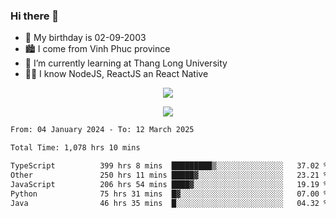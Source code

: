 ### Hi there 👋
- 🎂 My birthday is 02-09-2003
- 🏙️ I come from Vinh Phuc province
- 🌱 I’m currently learning at Thang Long University
- 🧑‍💻 I know NodeJS, ReactJS an React Native
<p align="center"><img src="https://github-readme-stats.vercel.app/api?username=tmquang0209&show_icons=true&theme=gradient"></p>
<p align="center"><img src="https://github-readme-stats.vercel.app/api/top-langs/?username=tmquang0209&hide=scss,css&langs_count=10"></p>
<!--START_SECTION:waka-->

```txt
From: 04 January 2024 - To: 12 March 2025

Total Time: 1,078 hrs 10 mins

TypeScript          399 hrs 8 mins  █████████▒░░░░░░░░░░░░░░░   37.02 %
Other               250 hrs 11 mins █████▓░░░░░░░░░░░░░░░░░░░   23.21 %
JavaScript          206 hrs 54 mins ████▓░░░░░░░░░░░░░░░░░░░░   19.19 %
Python              75 hrs 31 mins  █▓░░░░░░░░░░░░░░░░░░░░░░░   07.00 %
Java                46 hrs 35 mins  █░░░░░░░░░░░░░░░░░░░░░░░░   04.32 %
```

<!--END_SECTION:waka-->

